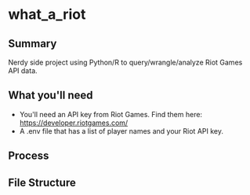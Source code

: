 # what_a_riot

## Summary

Nerdy side project using Python/R to query/wrangle/analyze Riot Games API data.

## What you'll need
-  You'll need an API key from Riot Games. Find them here:  https://developer.riotgames.com/
-  A .env file that has a list of player names and your Riot API key.

##  Process

##  File Structure
